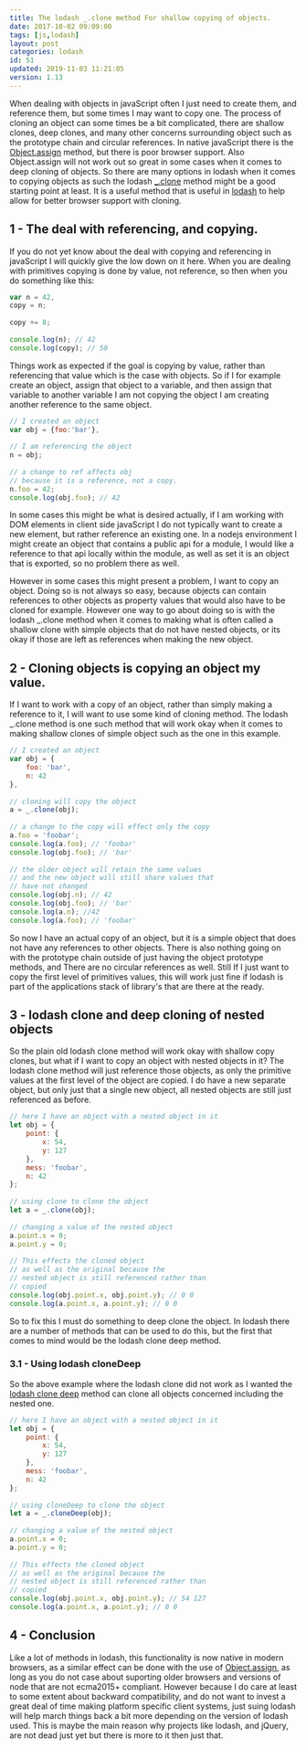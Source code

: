 ```yaml
---
title: The lodash _.clone method For shallow copying of objects.
date: 2017-10-02 09:09:00
tags: [js,lodash]
layout: post
categories: lodash
id: 51
updated: 2019-11-03 11:21:05
version: 1.13
---
```


When dealing with objects in javaScript often I just need to create them, and reference them, but some times I may want to copy one. The process of cloning an object can some times be a bit complicated, there are shallow clones, deep clones, and many other concerns surrounding object such as the prototype chain and circular references. In native javaScript there is the [Object.assign](https://developer.mozilla.org/en-US/docs/Web/JavaScript/Reference/Global_Objects/Object/assign) method, but there is poor browser support. Also Object.assign will not work out so great in some cases when it comes to deep cloning of objects. So there are many options in lodash when it comes to copying objects as such the lodash [\_.clone](https://lodash.com/docs/4.17.4#clone) method might be a good starting point at least. It is a useful method that is useful in [lodash](https://lodash.com/) to help allow for better browser support with cloning.

<!-- more -->

## 1 - The deal with referencing, and copying.

If you do not yet know about the deal with copying and referencing in javaScript I will quickly give the low down on it here. When you are dealing with primitives copying is done by value, not reference, so then when you do something like this:

```js
var n = 42,
copy = n;
 
copy += 8;
 
console.log(n); // 42
console.log(copy); // 50
```

Things work as expected if the goal is copying by value, rather than referencing that value which is the case with objects. So if I for example create an object, assign that object to a variable, and then assign that variable to another variable I am not copying the object I am creating another reference to the same object.

```js
// I created an object
var obj = {foo:'bar'},
 
// I am referencing the object
n = obj;
 
// a change to ref affects obj
// because it is a reference, not a copy.
n.foo = 42;
console.log(obj.foo); // 42
```

In some cases this might be what is desired actually, if I am working with DOM elements in client side javaScript I do not typically want to create a new element, but rather reference an existing one. In a nodejs environment I might create an object that contains a public api for a module, I would like a reference to that api locally within the module, as well as set it is an object that is exported, so no problem there as well.

However in some cases this might present a problem, I want to copy an object. Doing so is not always so easy, because objects can contain references to other objects as property values that would also have to be cloned for example. However one way to go about doing so is with the lodash \_.clone method when it comes to making what is often called a shallow clone with simple objects that do not have nested objects, or its okay if those are left as references when making the new object.

## 2 - Cloning objects is copying an object my value.

If I want to work with a copy of an object, rather than simply making a reference to it, I will want to use some kind of cloning method. The lodash \_.clone method is one such method that will work okay when it comes to making shallow clones of simple object such as the one in this example.

```js
// I created an object
var obj = {
    foo: 'bar',
    n: 42
},
 
// cloning will copy the object
a = _.clone(obj);
 
// a change to the copy will effect only the copy
a.foo = 'foobar';
console.log(a.foo); // 'foobar'
console.log(obj.foo); // 'bar'
 
// the older object will retain the same values
// and the new object will still share values that
// have not changed
console.log(obj.n); // 42
console.log(obj.foo); // 'bar'
console.log(a.n); //42
console.log(a.foo); // 'foobar'
```

So now I have an actual copy of an object, but it is a simple object that does not have any references to other objects. There is also nothing going on with the prototype chain outside of just having the object prototype methods, and There are no circular references as well. Still If I just want to copy the first level of primitives values, this will work just fine if lodash is part of the applications stack of library's that are there at the ready.

## 3 - lodash clone and deep cloning of nested objects

So the plain old lodash clone method will work okay with shallow copy clones, but what if I want to copy an object with nested objects in it? The lodash clone method will just reference those objects, as only the primitive values at the first level of the object are copied. I do have a new separate object, but only just that a single new object, all nested objects are still just referenced as before.

```js
// here I have an object with a nested object in it
let obj = {
    point: {
        x: 54,
        y: 127
    },
    mess: 'foobar',
    n: 42
};
 
// using clone to clone the object
let a = _.clone(obj);
 
// changing a value of the nested object
a.point.x = 0;
a.point.y = 0;
 
// This effects the cloned object
// as well as the original because the
// nested object is still referenced rather than
// copied
console.log(obj.point.x, obj.point.y); // 0 0
console.log(a.point.x, a.point.y); // 0 0
```

So to fix this I must do something to deep clone the object. In lodash there are a number of methods that can be used to do this, but the first that comes to mind would be the lodash clone deep method.

### 3.1 - Using lodash cloneDeep

So the above example where the lodash clone did not work as I wanted the [lodash clone deep](/2017/11/13/lodash_clonedeep/) method can clone all objects concerned including the nested one.

```js
// here I have an object with a nested object in it
let obj = {
    point: {
        x: 54,
        y: 127
    },
    mess: 'foobar',
    n: 42
};
 
// using cloneDeep to clone the object
let a = _.cloneDeep(obj);
 
// changing a value of the nested object
a.point.x = 0;
a.point.y = 0;
 
// This effects the cloned object
// as well as the original because the
// nested object is still referenced rather than
// copied
console.log(obj.point.x, obj.point.y); // 54 127
console.log(a.point.x, a.point.y); // 0 0
```

## 4 - Conclusion

Like a lot of methods in lodash, this functionality is now native in modern browsers, as a similar effect can be done with the use of [Object.assign](https://developer.mozilla.org/en-US/docs/Web/JavaScript/Reference/Global_Objects/Object/assign), as long as you do not case about suporting older browsers and versions of node that are not ecma2015+ compliant. However because I do care at least to some extent about backward compatibility, and do not want to invest a great deal of time making platform specific client systems, just suing lodash will help march things back a bit more depending on the version of lodash used. This is maybe the main reason why projects like lodash, and jQuery, are not dead just yet but there is more to it then just that.